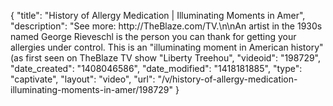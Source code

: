 {
    "title": "History of Allergy Medication | Illuminating Moments in Amer",
    "description": "See more: http:\/\/TheBlaze.com\/TV.\n\nAn artist in the 1930s named George Rieveschl is the person you can thank for getting your allergies under control. This is an \"illuminating moment in American history\" (as first seen on TheBlaze TV show \"Liberty Treehou",
    "videoid": "198729",
    "date_created": "1408046586",
    "date_modified": "1418181885",
    "type": "captivate",
    "layout": "video",
    "url": "\/v\/history-of-allergy-medication-illuminating-moments-in-amer\/198729"
}
